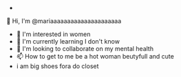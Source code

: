 -
👋 Hi, I'm @mariaaaaaaaaaaaaaaaaaaaaa
- 👀 I'm interested in women
- 🌱 I'm currently learning I don't know
- 💞️ I'm looking to collaborate on my mental health
- 📫 How to get to me be a hot woman beutyfull and cute 
- i am big shoes fora do closet  

<!---
marianaaaaaaaaaaaaaaaaaaaa/marianaaaaaaaaaaaaaaaaaaaa is a ✨ special ✨ repository because its `README.md` (this file) appears on your GitHub profile.
You can click the Preview link to take a look at your changes.
--->
